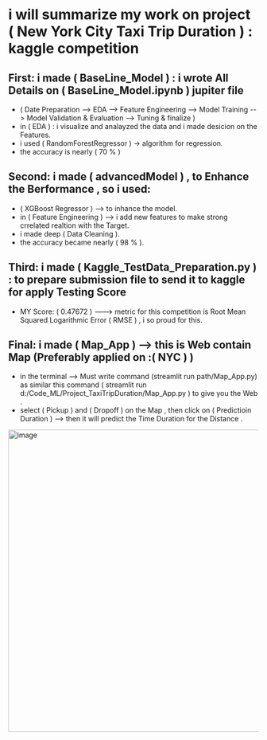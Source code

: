   # i will summarize my work on project ( New York City Taxi Trip Duration ) : kaggle competition
 
## First: i made ( BaseLine_Model ) : i wrote All Details on ( BaseLine_Model.ipynb ) jupiter file 
  - ( Date Preparation --> EDA --> Feature Engineering --> Model Training --> Model Validation & Evaluation --> Tuning & finalize )
  - in ( EDA ) : i visualize and analayzed the data and i made desicion on the Features.
  - i used ( RandomForestRegressor ) → algorithm for regression.
  - the accuracy is nearly ( 70 % )
  
## Second: i made ( advancedModel ) , to Enhance the Berformance , so i used:
  - ( XGBoost Regressor ) --> to inhance the model.
  - in ( Feature Engineering ) --> i add new features to make strong crrelated realtion with the Target.
  - i made deep ( Data Cleaning ).
  - the accuracy became nearly ( 98 % ). 

## Third: i made ( Kaggle_TestData_Preparation.py ) : to prepare submission file to send it to kaggle for apply Testing Score  
   - MY Score: ( 0.47672 ) ---> metric for this competition is Root Mean Squared Logarithmic Error ( RMSE ) , i so proud for this.

## Final: i made ( Map_App ) --> this is Web contain Map (Preferably applied on :( NYC ) )
   - in the terminal --> Must write command (streamlit run path/Map_App.py) as similar this command ( streamlit run d:/Code_ML/Project_TaxiTripDuration/Map_App.py ) to give you the Web .
   - select ( Pickup ) and ( Dropoff ) on the Map , then click on ( Predictioin Duration ) --> then it will predict the Time Duration for the Distance .

 
<img width="1266" height="607" alt="image" src="https://github.com/user-attachments/assets/3a3196c6-ba46-446d-92f3-d6571470b5a7" />
